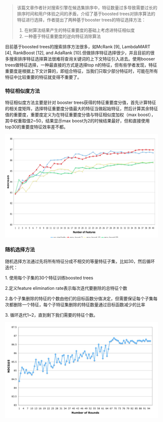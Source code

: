 > 该篇文章作者针对搜索引擎在候选集排序中，特征数量过多导致需要过长的排序时间和用户体验之间的矛盾，介绍了基于boosted trees对排序算法的特征进行选择，作者提出了两种基于booster trees的特征选择方法：
> 1.  在树算法结果产生的特征重要度的基础上考虑进特征相似度
> 2.  一种基于特征重要度的逆向特征消除算法

目前基于boosted trees的搜索排序方法很多，如McRank [9], LambdaMART [4], RankBoost [12], and AdaRank [10].但做排序特征选择很少，并且目前的很多搜索排序特征选择算法很难将查询关键词的上下文特征引入进去。使用booser trees做特征选择，一种最直接的方式是选择top n的特征，但有些学者发现，特征重要度是根据上下文计算的，即组合特征，当我们只取少部分特征时，可能在所有特征中比较重要的特征就变得不重要了。

### 特征相似度方法

特征相似度方法主要是针对 booster trees获得的特征重要度分值，首先计算特征的相关度矩阵，选择特征重要度分值最大的特征当做起始特征，然后计算其余特征值的重要度，重要度定义为在特征重要度分值与特征相似度加权（max boost），其中权重取值2~50，结果显示max boost为2的时候结果最好，但和直接使用top30的重要度特征效率差不都。

![](resources/BA51B5681B8BBAAB1566CF59BA65CB7C.jpg)

### 随机选择方法

随机选择方法通过先将所有特征分成不相交的等量特征子集，比如30，然后循环迭代：

1\. 使用每个子集的30个特征训练boosted trees

2.定义feature elimination rate表示每次迭代要删除的总特征个数

2.各个子集删除的特征的个数由他们的目标函数分值决定，但需要保证每个子集每次都删除一个特征，每个子特征集删除的特征数量通过目标函数减少的比率

3\. 循环迭代1~2，直到剩下我们需要的特征个数。

![](resources/8714210D31CA6A110EC5E5043A019B73.jpg)